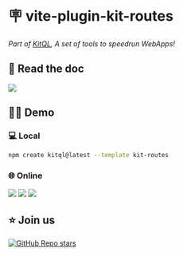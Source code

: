 # 🪧 vite-plugin-kit-routes

_Part of [KitQL](https://github.com/jycouet/kitql#kitql), A set of tools to speedrun WebApps!_

##  📖 Read the doc

[![](https://img.shields.io/badge/Documentation%20of-vite%20plugin%20kit%20routes-FF3E00.svg?style=flat&logo=stackblitz&logoColor=FF3E00)](https://kitql.dev/docs/tools/06_vite-plugin-kit-routes)

## 🧑‍💻 Demo

### 💻 Local

```bash
npm create kitql@latest --template kit-routes
```

### 🌐 Online

[![](https://img.shields.io/badge/Open_in-SvelteLab-black?logo=svelte&color=%23FF3E00)](https://www.sveltelab.dev/?provider=github&owner=jycouet&repo=kitql&branch=main&path=%2Fpackages%2Fcreate-kitql%2Ftemplates%2Fkit-routes) 
[![](https://img.shields.io/badge/Open_in-CodeSandbox-black?logo=codesandbox&color=%23151515)](https://codesandbox.io/p/sandbox/github/jycouet/kitql/tree/main/packages/create-kitql/templates/kit-routes)
[![](https://img.shields.io/badge/Open_in-StackBlitz-black?logo=stackblitz&color=%231269D3)](https://stackblitz.com/github.com/jycouet/kitql/tree/main/packages/create-kitql/templates/kit-routes)

##  ⭐️ Join us

[![GitHub Repo stars](https://img.shields.io/github/stars/jycouet/kitql?logo=github&label=KitQL&color=#4ACC31)](https://github.com/jycouet/kitql)

